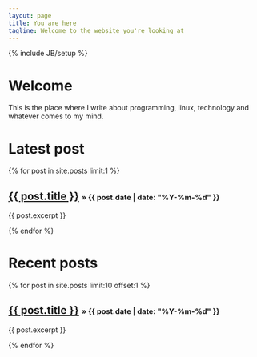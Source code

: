 ```yaml
---
layout: page
title: You are here
tagline: Welcome to the website you're looking at
---
```

{% include JB/setup %}

# Welcome

This is the place where I write about programming, linux, technology and
whatever comes to my mind.

# Latest post

<div class="posts">
	{% for post in site.posts limit:1 %}
		<div>
			<h2>
				<a href="{{ BASE_PATH }}{{ post.url }}">{{ post.title }}</a>
				<span style="font-size: 0.7em;">&raquo; {{ post.date | date: "%Y-%m-%d" }}</span>
			</h2>
			<p>{{ post.excerpt }}</p>
		</div>
	{% endfor %}
</div>

# Recent posts

<div class="posts">
	{% for post in site.posts limit:10 offset:1 %}
		<div>
			<h2>
				<a href="{{ BASE_PATH }}{{ post.url }}">{{ post.title }}</a>
				<span style="font-size: 0.7em;">&raquo; {{ post.date | date: "%Y-%m-%d" }}</span>
			</h2>
			<p>{{ post.excerpt }}</p>
		</div>
	{% endfor %}
</div>
